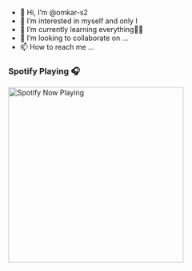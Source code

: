 - 👋 Hi, I’m @omkar-s2
- 👀 I’m interested in myself and only I
- 🌱 I’m currently learning everything🤣🤣
- 💞️ I’m looking to collaborate on ...
- 📫 How to reach me ...


### Spotify Playing 🎧
[<img src="https://open.spotify.com/track/6cUOiOY5qh2FpIQWIYAd2h?si=dWgzaFPmRHqxCdaEnrrJrQ&utm_source=copy-link" alt="Spotify Now Playing" width="350" />](https://omkar-spotify-now-playing.vercel.app/api/spotify-playing)

<!---
omkar-s2/omkar-s2 is a ✨ special ✨ repository because its `README.md` (this file) appears on your GitHub profile.
You can click the Preview link to take a look at your changes.
--->

